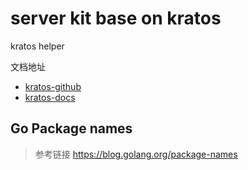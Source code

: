 # server kit base on kratos

kratos helper

文档地址

- [kratos-github](https://github.com/go-kratos/kratos)
- [kratos-docs](https://go-kratos.dev/docs/)

## Go Package names

> 参考链接 https://blog.golang.org/package-names

